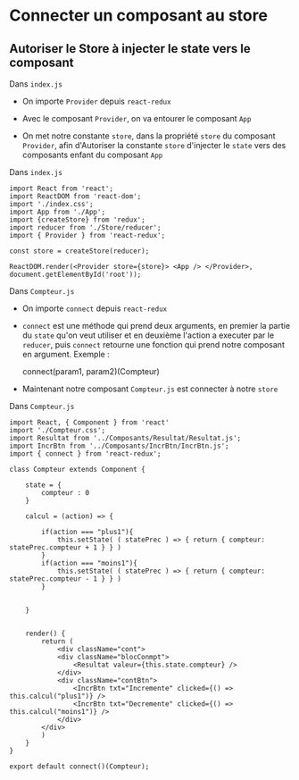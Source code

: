 # Connecter un composant au store

## Autoriser le Store à injecter le state vers le composant


Dans `index.js`

- On importe `Provider` depuis `react-redux`

- Avec le composant `Provider`, on va entourer le composant `App`

- On met notre constante `store`, dans la propriété `store` du composant `Provider`, afin d'Autoriser la constante `store` d'injecter le `state` vers des composants enfant du composant `App`

Dans `index.js`

    import React from 'react';
    import ReactDOM from 'react-dom';
    import './index.css';
    import App from './App';
    import {createStore} from 'redux';
    import reducer from './Store/reducer';
    import { Provider } from 'react-redux';

    const store = createStore(reducer);

    ReactDOM.render(<Provider store={store}> <App /> </Provider>, document.getElementById('root'));
   

Dans `Compteur.js`

- On importe `connect` depuis `react-redux`

- `connect` est une méthode qui prend deux arguments, en premier la partie du `state` qu'on veut utiliser et en deuxième l'action a executer par le `reducer`, puis `connect` retourne une fonction qui prend notre composant en argument. Exemple :

    connect(param1, param2)(Compteur)

- Maintenant notre composant `Compteur.js` est connecter à notre `store`

Dans `Compteur.js`

    import React, { Component } from 'react'
    import './Compteur.css';
    import Resultat from '../Composants/Resultat/Resultat.js';
    import IncrBtn from '../Composants/IncrBtn/IncrBtn.js';
    import { connect } from 'react-redux';

    class Compteur extends Component {

        state = {
            compteur : 0
        }

        calcul = (action) => {

            if(action === "plus1"){
                this.setState( ( statePrec ) => { return { compteur: statePrec.compteur + 1 } } )
            } 
            if(action === "moins1"){
                this.setState( ( statePrec ) => { return { compteur: statePrec.compteur - 1 } } )
            }
        
            
        }
        

        render() {
            return (
                <div className="cont">
                <div className="blocConmpt">
                    <Resultat valeur={this.state.compteur} />
                </div>
                <div className="contBtn">
                    <IncrBtn txt="Incremente" clicked={() => this.calcul("plus1")} />
                    <IncrBtn txt="Decremente" clicked={() => this.calcul("moins1")} />
                </div>
            </div>
            )
        }
    }

    export default connect()(Compteur);
